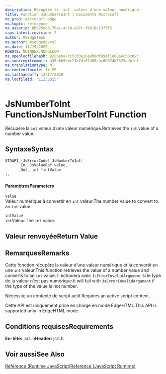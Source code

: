 ```yaml
---
description: Récupère la `int` valeur d’une valeur numérique.
title: Fonction JsNumberToInt | Documents Microsoft
ms.prod: microsoft-edge
ms.topic: reference
ms.assetid: 8b9256d6-76ac-4c74-a97c-fbb16c13f5f5
caps.latest.revision: 2
author: MSEdgeTeam
ms.author: msedgedevrel
ms.date: 11/19/2020
ROBOTS: NOINDEX,NOFOLLOW
ms.openlocfilehash: 928be9a7cc5cd3e26e8b8df99af1e08a6c50209c
ms.sourcegitcommit: a35a6b5bbc21b7df61d08cbc6b074b5325ad4fef
ms.translationtype: MT
ms.contentlocale: fr-FR
ms.lasthandoff: 12/17/2020
ms.locfileid: "11233315"
---
```

# <span data-ttu-id="ddd51-103">JsNumberToInt Function</span><span class="sxs-lookup"><span data-stu-id="ddd51-103">JsNumberToInt Function</span></span>

<span data-ttu-id="ddd51-104">Récupère la `int` valeur d’une valeur numérique.</span><span class="sxs-lookup"><span data-stu-id="ddd51-104">Retrieves the `int` value of a number value.</span></span>  
  
## <span data-ttu-id="ddd51-105">Syntaxe</span><span class="sxs-lookup"><span data-stu-id="ddd51-105">Syntax</span></span>  
  
```cpp  
STDAPI_(JsErrorCode) JsNumberToInt(  
      _In_ JsValueRef value,  
      _Out_ int *intValue  
);  
```  
  
#### <span data-ttu-id="ddd51-106">Paramètres</span><span class="sxs-lookup"><span data-stu-id="ddd51-106">Parameters</span></span>  
 `value`  
 <span data-ttu-id="ddd51-107">Valeur numérique à convertir en `int` valeur.</span><span class="sxs-lookup"><span data-stu-id="ddd51-107">The number value to convert to an `int` value.</span></span>  
  
 `intValue`  
 <span data-ttu-id="ddd51-108">`int`Valeur.</span><span class="sxs-lookup"><span data-stu-id="ddd51-108">The `int` value.</span></span>  
  
## <span data-ttu-id="ddd51-109">Valeur renvoyée</span><span class="sxs-lookup"><span data-stu-id="ddd51-109">Return Value</span></span>  
  
## <span data-ttu-id="ddd51-110">Remarques</span><span class="sxs-lookup"><span data-stu-id="ddd51-110">Remarks</span></span>  
 <span data-ttu-id="ddd51-111">Cette fonction récupère la valeur d’une valeur numérique et la convertit en une `int` valeur.</span><span class="sxs-lookup"><span data-stu-id="ddd51-111">This function retrieves the value of a number value and converts to an `int` value.</span></span> <span data-ttu-id="ddd51-112">Il échouera avec `JsErrorInvalidArgument` si le type de la valeur n’est pas numérique.</span><span class="sxs-lookup"><span data-stu-id="ddd51-112">It will fail with `JsErrorInvalidArgument` if the type of the value is not number.</span></span>  
  
 <span data-ttu-id="ddd51-113">Nécessite un contexte de script actif.</span><span class="sxs-lookup"><span data-stu-id="ddd51-113">Requires an active script context.</span></span>  
  
 <span data-ttu-id="ddd51-114">Cette API est uniquement prise en charge en mode EdgeHTML.</span><span class="sxs-lookup"><span data-stu-id="ddd51-114">This API is supported only in EdgeHTML mode.</span></span>  
  
## <span data-ttu-id="ddd51-115">Conditions requises</span><span class="sxs-lookup"><span data-stu-id="ddd51-115">Requirements</span></span>  
 <span data-ttu-id="ddd51-116">**En-tête:** jsrt. h</span><span class="sxs-lookup"><span data-stu-id="ddd51-116">**Header:** jsrt.h</span></span>  
  
## <span data-ttu-id="ddd51-117">Voir aussi</span><span class="sxs-lookup"><span data-stu-id="ddd51-117">See Also</span></span>  
 [<span data-ttu-id="ddd51-118">Référence (Runtime JavaScript)</span><span class="sxs-lookup"><span data-stu-id="ddd51-118">Reference (JavaScript Runtime)</span></span>](../chakra-hosting/reference-javascript-runtime.md)
